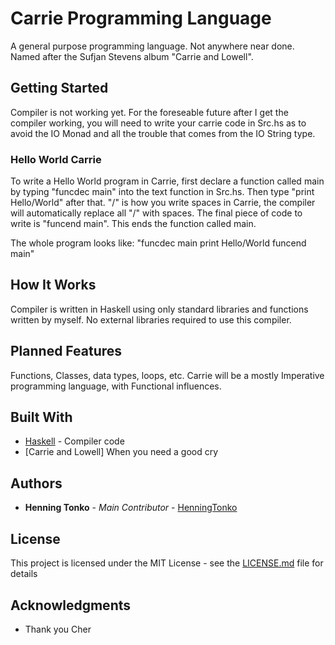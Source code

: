 # Carrie Programming Language

A general purpose programming language. Not anywhere near done. Named after the Sufjan Stevens album "Carrie and Lowell".

## Getting Started

Compiler is not working yet. For the foreseable future after I get the compiler working, you will need to 
write your carrie code in Src.hs as to avoid the IO Monad and all the trouble that comes from the IO String 
type.

### Hello World Carrie

To write a Hello World program in Carrie, first declare a function called main by typing "funcdec main" into
the text function in Src.hs. Then type "print Hello/World" after that. "/" is how you write spaces in Carrie,
the compiler will automatically replace all "/" with spaces. The final piece of code to write is 
"funcend main". This ends the function called main.

The whole program looks like:
"funcdec main print Hello/World funcend main"

## How It Works

Compiler is written in Haskell using only standard libraries and functions written by myself. No external libraries required
to use this compiler.

## Planned Features

Functions, Classes, data types, loops, etc. Carrie will be a mostly Imperative programming language, with Functional
influences.

## Built With

* [Haskell](https://www.haskell.org) - Compiler code
* [Carrie and Lowell] When you need a good cry

## Authors

* **Henning Tonko** - *Main Contributor* - [HenningTonko](https://github.com/HenningTonko)

## License

This project is licensed under the MIT License - see the [LICENSE.md](LICENSE.md) file for details

## Acknowledgments

* Thank you Cher
